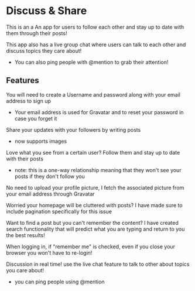 # Discuss & Share

This is an a
An app for users to follow each other and stay up to date with them through their posts! 

This app also has a live group chat where users can talk to each other and discuss topics they care about!
  -  You can also ping people with @mention to grab their attention! 


  
  
## Features
You will need to create a Username and password along with your email address to sign up 
  - Your email address is used for Gravatar and to reset your password in case you forget it 
  
Share your updates with your followers by writing posts
  - now supports images

Love what you see from a certain user? Follow them and stay up to date with their posts
  - note: this is a one-way relationship meaning that they won't see your posts if they don't follow you 
  
No need to upload your profile picture, I fetch the associated picture from your email address through Gravatar
  
Worried your homepage will be cluttered with posts? I have made sure to include pagination specifically for this issue 
  
Want to find a post but you can't remember the content? I have created search functionality that will predict what you are typing and return to you the best results!

When logging in, if "remember me" is checked, even if you close your browser you won't have to re-login! 

Discussion in real time! use the live chat feature to talk to other about topics you care about!
  - you can ping people using @mention


